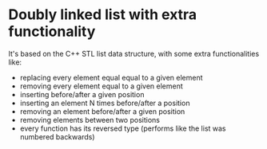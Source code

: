 # Doubly linked list with extra functionality
It's based on the C++ STL list data structure, with some extra functionalities like: 
- replacing every element equal equal to a given element
- removing every element equal to a given element
- inserting before/after a given position
- inserting an element N times before/after a position
- removing an element before/after a given position
- removing elements between two positions
- every function has its reversed type (performs like the list was numbered backwards)
